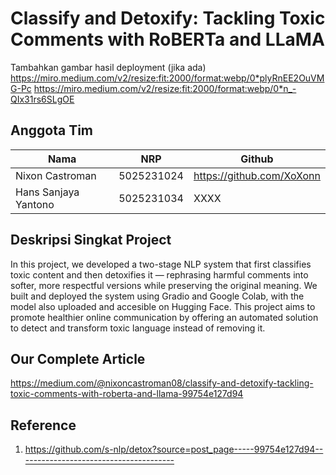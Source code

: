 # Classify and Detoxify: Tackling Toxic Comments with RoBERTa and LLaMA

Tambahkan gambar hasil deployment (jika ada)
https://miro.medium.com/v2/resize:fit:2000/format:webp/0*plyRnEE2OuVMG-Pc
https://miro.medium.com/v2/resize:fit:2000/format:webp/0*n_-QIx31rs6SLgOE

## Anggota Tim
| Nama       | NRP        | Github  |
|------------|------------|---------|
| Nixon Castroman     | 5025231024 | https://github.com/XoXonn |
| Hans Sanjaya Yantono | 5025231034 | XXXX |

## Deskripsi Singkat Project
In this project, we developed a two-stage NLP system that first classifies toxic content and then detoxifies it — rephrasing harmful comments into softer, more respectful versions while preserving the original meaning.
We built and deployed the system using Gradio and Google Colab, with the model also uploaded and accesible on Hugging Face.
This project aims to promote healthier online communication by offering an automated solution to detect and transform toxic language instead of removing it.

## Our Complete Article
https://medium.com/@nixoncastroman08/classify-and-detoxify-tackling-toxic-comments-with-roberta-and-llama-99754e127d94

## Reference
1. https://github.com/s-nlp/detox?source=post_page-----99754e127d94---------------------------------------
